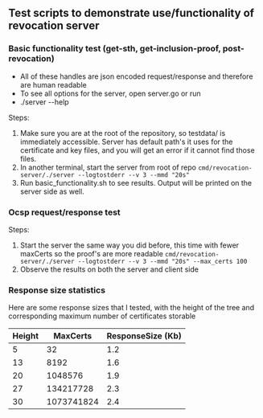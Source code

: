 ## Test scripts to demonstrate use/functionality of revocation server

### Basic functionality test (get-sth, get-inclusion-proof, post-revocation)
- All of these handles are json encoded request/response and therefore are human readable
- To see all options for the server, open server.go or run
- ./server --help

Steps:
1. Make sure you are at the root of the repository, so testdata/ is immediately accessible. Server has default path's it uses for the certificate and key files, and you will get an error if it cannot find those files.
2. In another terminal, start the server from root of repo `cmd/revocation-server/./server --logtostderr --v 3 --mmd "20s"`
3. Run basic_functionality.sh to see results. Output will be printed on the server side as well.

### Ocsp request/response test 

Steps:
1. Start the server the same way you did before, this time with fewer maxCerts so the proof's are more readable `cmd/revocation-server/./server --logtostderr --v 3 --mmd "20s" --max_certs 100`
2. Observe the results on both the server and client side


### Response size statistics

Here are some response sizes that I tested, with the height of the tree and corresponding maximum number of certificates storable

| Height | MaxCerts  | ResponseSize (Kb) |
|--------|------------|-------------------|
| 5      | 32         | 1.2               |
| 13     | 8192       | 1.6               |
| 20     | 1048576    | 1.9               |
| 27     | 134217728  | 2.3               |
| 30     | 1073741824 | 2.4               |
